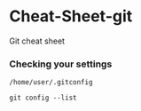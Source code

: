 # Cheat-Sheet-git
Git cheat sheet

### Checking your settings

`/home/user/.gitconfig`

`git config --list`

